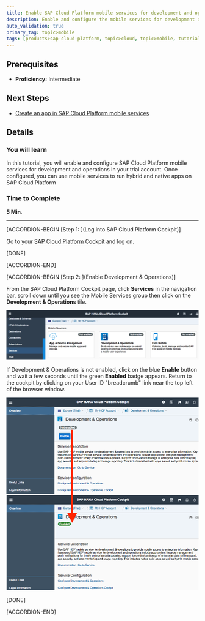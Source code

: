 ```yaml
---
title: Enable SAP Cloud Platform mobile services for development and operations
description: Enable and configure the mobile services for development and operations in SAP Cloud Platform
auto_validation: true
primary_tag: topic>mobile
tags: [products>sap-cloud-platform, topic>cloud, topic>mobile, tutorial>intermediate ]
---
```

## Prerequisites  
- **Proficiency:** Intermediate

## Next Steps
- [Create an app in SAP Cloud Platform mobile services](https://www.sap.com/developer/tutorials/hcpms-create-hybrid-app.html)

## Details
### You will learn  
In this tutorial, you will enable and configure SAP Cloud Platform mobile services for development and operations in your trial account.  Once configured, you can use mobile services to run hybrid and native apps on SAP Cloud Platform

### Time to Complete
**5 Min**.

---

[ACCORDION-BEGIN [Step 1: ](Log into SAP Cloud Platform Cockpit)]

Go to your [SAP Cloud Platform Cockpit](https://account.hanatrial.ondemand.com) and log on.

[DONE]

[ACCORDION-END]

[ACCORDION-BEGIN [Step 2: ](Enable Development & Operations)]

From the SAP Cloud Platform Cockpit page, click **Services** in the navigation bar, scroll down until you see the Mobile Services group then click on the **Development & Operations** tile.

![Subscriptions tab](mg5-1-02.png)

If Development & Operations is not enabled, click on the blue **Enable** button and wait a few seconds until the green **Enabled** badge appears. Return to the cockpit by clicking on your User ID "breadcrumb" link near the top left of the browser window.

![Enable HCPms](mg5-1-03.png)

[DONE]

[ACCORDION-END]

